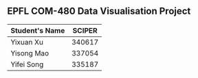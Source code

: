## EPFL COM-480 Data Visualisation Project

| Student's Name | SCIPER |
| :------------- | ------ |
| Yixuan Xu      | 340617 |
| Yisong Mao     | 337054 |
| Yifei Song | 335187 |

